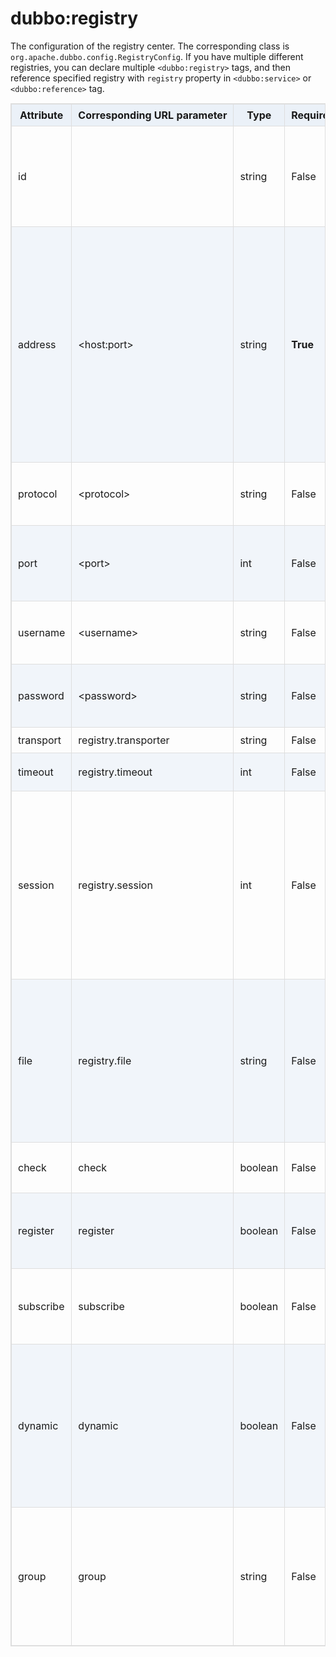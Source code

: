 <style>
table {
  width: 100%;
  max-width: 65em;
  border: 1px solid #dedede;
  margin: 15px auto;
  border-collapse: collapse;
  empty-cells: show;
}
table th,
table td {
  height: 35px;
  border: 1px solid #dedede;
  padding: 0 10px;
}
table th {
  font-weight: bold;
  text-align: center !important;
  background: rgba(158,188,226,0.2);
  white-space: nowrap;
}
table tbody tr:nth-child(2n) {
  background: rgba(158,188,226,0.12);
}
table td:nth-child(1) {
  white-space: nowrap;
}
table tr:hover {
  background: #efefef;
}
.table-area {
  overflow: auto;
}
</style>

<script type="text/javascript">
[].slice.call(document.querySelectorAll('table')).forEach(function(el){
    var wrapper = document.createElement('div');
    wrapper.className = 'table-area';
    el.parentNode.insertBefore(wrapper, el);
    el.parentNode.removeChild(el);
    wrapper.appendChild(el);
})
</script>
# dubbo:registry

The configuration of the registry center. The corresponding class is `org.apache.dubbo.config.RegistryConfig`. If you have multiple different registries, you can declare multiple `<dubbo:registry>` tags, and then reference specified registry with `registry` property in `<dubbo:service>` or `<dubbo:reference>` tag.

| Attribute | Corresponding URL parameter | Type    | Required    | Default Value | Function                  | Description                              | Compatibility |
| --------- | --------------------------- | ------- | ----------- | ------------- | ------------------------- | ---------------------------------------- | ------------- |
| id        |                             | string  | False       |               | Configuration association | Bean Id of the registry center, can be referenced in &lt;dubbo:service registry=""&gt;or  &lt;dubbo:reference registry=""&gt; | Above 1.0.16  |
| address   | &lt;host:port&gt;           | string  | <b>True</b> |               | Service discovery         | The address of the registry center. If the address has no port, default port 9999 will be adopted. Multiple addresses within the same cluster use `,` to seperate, such as `ip:port,ip:port`. Multiple registries within different cluster, please configure different `dubbo:registry` tag. | Above 1.0.16  |
| protocol  | &lt;protocol&gt;            | string  | False       | dubbo         | Service discovery         | The protocol of the registry center. `dubbo`, `http`, `local` are available. | Above 2.0.0   |
| port      | &lt;port&gt;                | int     | False       | 9090          | Service discovery         | The default port of the registry. When the `address` has no port, this default port will be adopted. | Above 2.0.0   |
| username  | &lt;username&gt;            | string  | False       |               | Service governance        | The usename of the registry. Do not set it if the registry doesn't need validation. | Above 2.0.0   |
| password  | &lt;password&gt;            | string  | False       |               | Service governance        | The password of the registry. Do not set it if the registry doesn't need validation. | Above 2.0.0   |
| transport | registry.transporter        | string  | False       | netty         | Performance optimize      | mina, netty are available.               | Above 2.0.0   |
| timeout   | registry.timeout            | int     | False       | 5000          | Performance optimize      | The timeout(ms) of the request to registry. | Above 2.0.0   |
| session   | registry.session            | int     | False       | 60000         | Performance optimize      | The session timeout(ms) of the registry. It's used to check whether the providers are alive. It depends on the implement of the registry. For example, for HeartBeat implement, the timeout is the interval of two heart beats. | Above 2.1.0   |
| file      | registry.file               | string  | False       |               | Service governance        | The local file to cache the address list of registries and providers. When application restarts, it will restore the registries and providers. Please use different file for different registy. | Above 2.0.0   |
| check     | check                       | boolean | False       | true          | Service governance        | Whether throwing exception while the registry isn't existed. | Above 2.0.0   |
| register  | register                    | boolean | False       | true          | Service governance        | whether registering to the registry center. If false, just subscribing, not registering. | Above 2.0.5   |
| subscribe | subscribe                   | boolean | False       | true          | Service governance        | whether subscribing from the registry center. If false, just registering, not subscribing. | Above 2.0.5   |
| dynamic   | dynamic                     | boolean | False       | true          | Service governance        | Whether the service is registered dynamically. If false, services will be showed as `disable`, you need to enable it manually. And you also need to disable it when provider shut down. | Above 2.0.5   |
| group | group | string | False | dubbo | Service governance | Service registration grouping, cross-group services will not affect each other, and can not be called each other, suitable for environmental isolation. | Above 2.0.5 |
